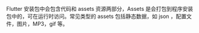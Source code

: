 Flutter 安装包中会包含代码和 assets 资源两部分，Assets 是会打包到程序安装包中的，可在运行时访问。常见类型的 assets 包括静态数据，如 json ，配置文件，图片，MP3，gif 等。



